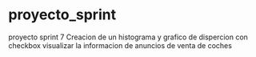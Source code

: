 # proyecto_sprint
proyecto sprint 7 
Creacion de un histograma y grafico de dispercion con checkbox visualizar la informacion de anuncios de venta de coches 

